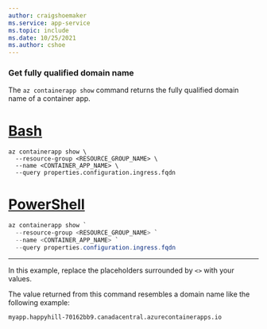 ```yaml
---
author: craigshoemaker
ms.service: app-service
ms.topic: include
ms.date: 10/25/2021
ms.author: cshoe
---
```


### Get fully qualified domain name

The `az containerapp show` command returns the fully qualified domain name of a container app.

# [Bash](#tab/bash)

```azurecli
az containerapp show \
  --resource-group <RESOURCE_GROUP_NAME> \
  --name <CONTAINER_APP_NAME> \
  --query properties.configuration.ingress.fqdn
```

# [PowerShell](#tab/powershell)

```powershell
az containerapp show `
  --resource-group <RESOURCE_GROUP_NAME> `
  --name <CONTAINER_APP_NAME> `
  --query properties.configuration.ingress.fqdn
```

---

In this example, replace the placeholders surrounded by `<>` with your values.

The value returned from this command resembles a domain name like the following example:

```console
myapp.happyhill-70162bb9.canadacentral.azurecontainerapps.io
```

